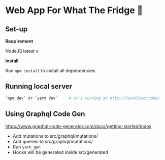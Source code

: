 # Web App For What The Fridge 🍎

## Set-up

**Requirement**

NodeJS latest v

**Install**

Run `npm install` to install all dependencies

## Running local server

```sh
`npm dev` or `yarn dev`     # it's running at http://localhost:3000/
```

## Using Graphql Code Gen

https://www.graphql-code-generator.com/docs/getting-started/index

- Add mutations to src/graphql/mutations/
- Add queries to src/graphql/mutations/
- Run `yarn gen`
- Hooks will be generated inside src/generated
